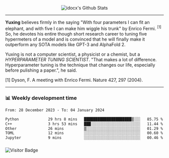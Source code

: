 <div align="center">
    <img align="center" src="https://github-readme-stats.vercel.app/api?username=idocx&show_icons=true&count_private=true&hide_border=true" alt="idocx's Github Stats"></img>
</div>

---

**Yuxing** believes firmly in the saying "With four parameters I can fit an elephant, and with five I can make him wiggle his trunk" by Enrico Fermi. <sup>[1]</sup> So, he devotes his entire though short research career to tuning five hypermeters of a model and is convinced that he will finally make it outperform any SOTA models like GPT-3 and AlphaFold 2.

Yuxing is not a computer scientist, a physicist or a chemist, but a *HYPERPARAMETER TUNING SCIENTIST*. "That makes a lot of difference. Hyperparameter tuning is the technique that changes our life, especially before pulishing a paper.", he said.

[1] Dyson, F. A meeting with Enrico Fermi. Nature 427, 297 (2004).


---

### 📊 Weekly development time
<!--START_SECTION:waka-->

```txt
From: 28 December 2023 - To: 04 January 2024

Python             29 hrs 8 mins   █████████████████████▒░░░   85.75 %
C++                3 hrs 53 mins   ███░░░░░░░░░░░░░░░░░░░░░░   11.44 %
Other              26 mins         ▒░░░░░░░░░░░░░░░░░░░░░░░░   01.29 %
TOML               12 mins         ░░░░░░░░░░░░░░░░░░░░░░░░░   00.60 %
Jupyter            9 mins          ░░░░░░░░░░░░░░░░░░░░░░░░░   00.46 %
```

<!--END_SECTION:waka-->

### 

![Visitor Badge](https://visitor-badge.laobi.icu/badge?page_id=idocx.idocx)